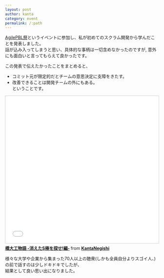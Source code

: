 ```yaml
---
layout: post
author: kanta
category: event
permalink: /:path
---
```




[AgilePBL祭](https://confengine.com/conferences/agile-pbl-2021)というイベントに参加し、私が初めてのスクラム開発から学んだことを発表しました。   
話が込み入ってしまうと思い、具体的な事柄は一切含めなかったのですが,
意外にも面白いと言ってもらえて良かったです。  

この発表で伝えたかったことをまとめると、
* コミット元が限定的だとチームの意思決定に支障をきたす。
* 改善できることは開発チームの外にもある。  
ということです。
<iframe src="//www.slideshare.net/slideshow/embed_code/key/2THwr7KrBH44VE" width="595" height="485" frameborder="0" marginwidth="0" marginheight="0" scrolling="no" style="border:1px solid #CCC; border-width:1px; margin-bottom:5px; max-width: 100%;" allowfullscreen> </iframe> <div style="margin-bottom:5px"> <strong> <a href="//www.slideshare.net/secret/2THwr7KrBH44VE" title="橋大工物語 -消えたS極を探せ!編-" target="_blank">橋大工物語 -消えたS極を探せ!編-</a> </strong> from <strong><a href="https://www.slideshare.net/KantaNegishi" target="_blank">KantaNegishi</a></strong> </div>


様々な大学や企業から集まった70人以上の聴衆(しかも全員自分よりスゴイ人、)の前で話すのは少しドキドキでしたが、  
結果として良い思い出になりました。
  
  
  
  
  



  
  

